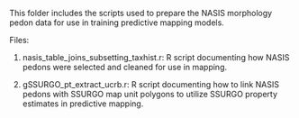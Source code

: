 This folder includes the scripts used to prepare the NASIS morphology pedon data for use in training predictive mapping models.

Files:

1) nasis_table_joins_subsetting_taxhist.r: R script documenting how NASIS pedons were selected and cleaned for use in mapping.

2) gSSURGO_pt_extract_ucrb.r: R script documenting how to link NASIS pedons with SSURGO map unit polygons to utilize SSURGO property estimates in predictive mapping.

